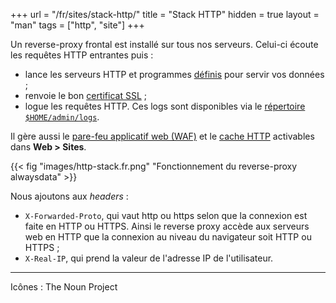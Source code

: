 +++
url = "/fr/sites/stack-http/"
title = "Stack HTTP"
hidden = true
layout = "man"
tags = ["http", "site"]
+++

Un reverse-proxy frontal est installé sur tous nos serveurs. Celui-ci écoute les requêtes HTTP entrantes puis :

- lance les serveurs HTTP et programmes [définis](sites/add-a-site) pour servir vos données ;
- renvoie le bon [certificat SSL](security/ssl-tls/certificates-priorities) ;
- logue les requêtes HTTP. Ces logs sont disponibles via le [répertoire `$HOME/admin/logs`](remote-access/admin-directory#logs).

Il gère aussi le [pare-feu applicatif web (WAF)](sites/waf) et le [cache HTTP](http-cache) activables dans **Web > Sites**.

{{< fig "images/http-stack.fr.png" "Fonctionnement du reverse-proxy alwaysdata" >}}

 Nous ajoutons aux *headers* :

- `X-Forwarded-Proto`, qui vaut http ou https selon que la connexion est faite en HTTP ou HTTPS. Ainsi le reverse proxy accède aux serveurs web en HTTP que la connexion au niveau du navigateur soit HTTP ou HTTPS ;
- `X-Real-IP`, qui prend la valeur de l'adresse IP de l'utilisateur.

---
Icônes : The Noun Project
